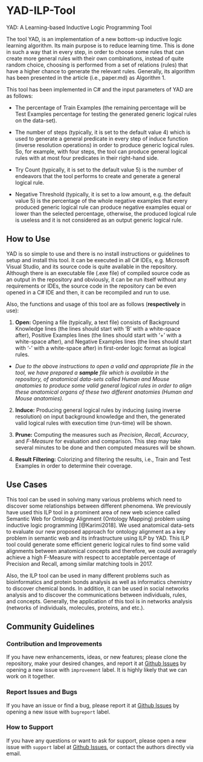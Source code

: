 # YAD-ILP-Tool
YAD: A Learning-based Inductive Logic Programming Tool 

The tool YAD, is an implementation of a new bottom-up inductive logic learning algorithm. 
Its main purpose is to reduce learning time. This is done in such a way that in every step, in order to choose some rules that 
can create more general rules with their own combinations, instead of quite random choice, choosing is performed from a set of 
relations (rules) that have a higher chance to generate the relevant rules. Generally, its algorithm has been presented in the 
article (i.e., paper.md) as Algorithm 1.

This tool has been implemented in C# and the input parameters of YAD are as follows:

  - The percentage of Train Examples (the remaining percentage will be Test Examples percentage for testing the generated 
  generic logical rules on the data-set).

  - The number of steps (typically, it is set to the default value 4) which is used to generate a general predicate in every 
  step of induce function (inverse resolution operations) in order to produce generic logical rules. So, for example, with four 
  steps, the tool can produce general logical rules with at most four predicates in their right-hand side.

  - Try Count (typically, it is set to the default value 5) is the number of endeavors that the tool performs to create and 
  generate a general logical rule.

  - Negative Threshold (typically, it is set to a low amount, e.g. the default value 5) is the percentage of the whole negative 
  examples that every produced generic logical rule can produce negative examples equal or lower than the selected percentage, 
  otherwise, the produced logical rule is useless and it is not considered as an output generic logical rule.

## How to Use

YAD is so simple to use and there is no install instructions or guidelines to setup and install this tool. It can be executed 
in all C# IDEs, e.g. Microsoft Visual Studio, and its source code is quite available in the repository. Although there is an 
executable file (.exe file) of compiled source code as an output in the repository and obviously, it can be run itself without 
any requirements or IDEs, the source code in the repository can be even opened in a C# IDE and then, it can be recompiled and run to 
use.

Also, the functions and usage of this tool are as follows (**respectively** in use):

   1. **Open:** Opening a file (typically, a text file) consists of Background Knowledge lines (the lines should start with ‘B’ with a white-space after), Positive Examples lines (the lines should start with ‘+’ with a white-space after), and Negative Examples lines (the lines should start with ‘-’ with a white-space after) in first-order logic format as logical rules.
   
   - *Due to the above instructions to open a valid and appropriate file in the tool, we have prepared a **sample** file which is* *available in the repository, of anatomical data-sets called Human and Mouse anatomies to produce some valid general logical rules in* *order to align these anatomical organs of these two different anatomies (Human and Mouse anatomies).*

   2. **Induce:** Producing general logical rules by inducing (using inverse resolution) on input background knowledge and then, the 
   generated valid logical rules with execution time (run-time) will be shown. 

   3. **Prune:** Computing the measures such as *Precision*, *Recall*, *Accuracy*, and *F-Measure* for evaluation and comparison. This step may take several minutes to be done and then computed measures will be shown.

   4. **Result Filtering:** Colorizing and filtering the results, i.e., Train and Test Examples in order to determine their coverage.

## Use Cases

This tool can be used in solving many various problems which need to discover some relationships between different phenomena. 
We previously have used this ILP tool in a prominent area of new web science called Semantic Web for Ontology Alignment (Ontology 
Mapping) problem using inductive logic programming [@Karimi2018]. We used anatomical data-sets to evaluate our new proposed approach 
for ontology alignment as a key problem in semantic web and its infrastructure using ILP by YAD. This ILP tool could generate some 
efficient generic logical rules to find some valid alignments between anatomical concepts and therefore, we could averagely achieve 
a high F-Measure with respect to acceptable percentage of Precision and Recall, among similar matching tools in 2017.

Also, the ILP tool can be used in many different problems such as bioinformatics and protein bonds analysis as well as informatics 
chemistry to discover chemical bonds. In addition, it can be used in social networks analysis and to discover the communications 
between individuals, rules, and concepts. Generally, the application of this tool is in networks analysis (networks of individuals, 
molecules, proteins, and etc.).

## Community Guidelines

### Contribution and Improvements

If you have new enhancements, ideas, or new features; please clone the repository, make your desired changes, and report it at [Github Issues](https://github.com/hamedmx/YAD-ILP-Tool/issues) by opening a new issue with `improvement` label. It is highly likely that we can work on it together. 

### Report Issues and Bugs

If you have an issue or find a bug, please report it at [Github Issues](https://github.com/hamedmx/YAD-ILP-Tool/issues) by opening a new issue with `bugreport` label.  

### How to Support

If you have any questions or want to ask for support, please open a new issue with `support` label at [Github Issues](https://github.com/hamedmx/YAD-ILP-Tool/issues), or contact the authors directly via email.
